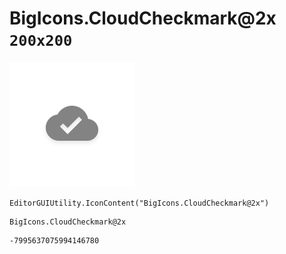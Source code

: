 # BigIcons.CloudCheckmark@2x `200x200`
<img src="/img/BigIcons.CloudCheckmark@2x.png" width=200 height=200>

``` CSharp
EditorGUIUtility.IconContent("BigIcons.CloudCheckmark@2x")
```
```
BigIcons.CloudCheckmark@2x
```
```
-7995637075994146780
```

